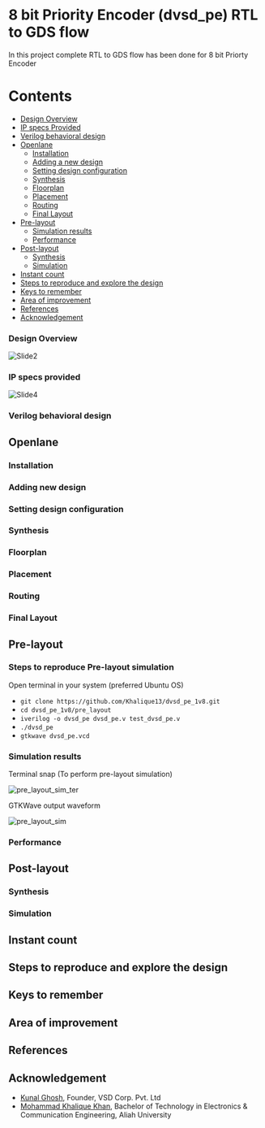# 8 bit Priority Encoder (dvsd_pe) RTL to GDS flow 
In this project complete RTL to GDS flow has been done for 8 bit Priorty Encoder

# Contents
- [Design Overview](#design-overview)
- [IP specs Provided](#ip-specs-provided)
- [Verilog behavioral design](#verilog-behavioral-design)
- [Openlane](#openlane)
	- [Installation](#installation)
	- [Adding a new design](#adding-new-design)
	- [Setting design configuration](#setting-design-configuration)
	- [Synthesis](#synthesis)
	- [Floorplan](#floorplan)
	- [Placement](#placement)
	- [Routing](#routing)
	- [Final Layout](#final-layout)
- [Pre-layout](#pre-layout)
	- [Simulation results](#simulation-results)
	- [Performance](#performance)
- [Post-layout](#post-layout)
	- [Synthesis](#synthesis)
	- [Simulation](#simulation)
- [Instant count](#instant-count)
- [Steps to reproduce and explore the design](#steps-to-reproduce-and-explore-the-design)
- [Keys to remember](#keys-to-remember)
- [Area of improvement](#area-of-improvement)
- [References](#references)
- [Acknowledgement](#acknowledgement)


### Design Overview

![Slide2](https://user-images.githubusercontent.com/80625515/130179293-b7b03b4c-2feb-40a6-814a-31af06acc3cd.PNG)

### IP specs provided

![Slide4](https://user-images.githubusercontent.com/80625515/130180121-a4e5d529-bb6d-4ed3-a265-aad5030f82f7.PNG)

### Verilog behavioral design

## Openlane 

### Installation

### Adding new design

### Setting design configuration

### Synthesis

### Floorplan

### Placement

### Routing

### Final Layout

## Pre-layout



### Steps to reproduce Pre-layout simulation

 Open terminal in your system (preferred Ubuntu OS)

- `git clone https://github.com/Khalique13/dvsd_pe_1v8.git`
- `cd dvsd_pe_1v8/pre_layout`
- `iverilog -o dvsd_pe dvsd_pe.v test_dvsd_pe.v`
- `./dvsd_pe`
- `gtkwave dvsd_pe.vcd`

### Simulation results

  Terminal snap (To perform pre-layout simulation)
  
  ![pre_layout_sim_ter](https://user-images.githubusercontent.com/80625515/130051278-4923d434-75f6-44ed-88dd-3a2864a3b84b.png)

  GTKWave output waveform
  
  ![pre_layout_sim](https://user-images.githubusercontent.com/80625515/130084221-8654af3a-aaf5-417f-b290-c65f87536778.png)

### Performance

## Post-layout

### Synthesis

### Simulation

## Instant count

## Steps to reproduce and explore the design

## Keys to remember

## Area of improvement

## References



## Acknowledgement

- [Kunal Ghosh](https://github.com/kunalg123), Founder, VSD Corp. Pvt. Ltd
- [Mohammad Khalique Khan](https://github.com/Khalique13), Bachelor of Technology in Electronics & Communication Engineering, Aliah University
